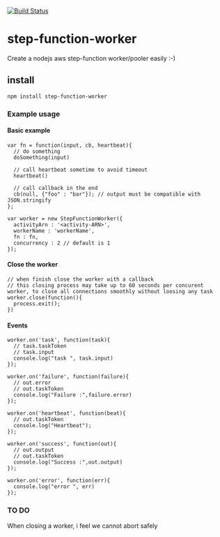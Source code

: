 [![Build Status](https://travis-ci.org/piercus/step-function-worker.svg?branch=master)](https://travis-ci.org/piercus/step-function-worker)
# step-function-worker
Create a nodejs aws step-function worker/pooler easily :-)

## install

```
npm install step-function-worker
```

### Example usage

#### Basic example

```
var fn = function(input, cb, heartbeat){
  // do something
  doSomething(input)

  // call heartbeat sometime to avoid timeout
  heartbeat()

  // call callback in the end
  cb(null, {"foo" : "bar"}); // output must be compatible with JSON.stringify
};

var worker = new StepFunctionWorker({
  activityArn : '<activity-ARN>',
  workerName : 'workerName',
  fn : fn,
  concurrency : 2 // default is 1
});
```

#### Close the worker

```
// when finish close the worker with a callback
// this closing process may take up to 60 seconds per concurent worker, to close all connections smoothly without loosing any task
worker.close(function(){
  process.exit();
})
```

#### Events


```
worker.on('task', function(task){
  // task.taskToken
  // task.input
  console.log("task ", task.input)
});

worker.on('failure', function(failure){
  // out.error
  // out.taskToken
  console.log("Failure :",failure.error)
});

worker.on('heartbeat', function(beat){
  // out.taskToken
  console.log("Heartbeat");
});

worker.on('success', function(out){
  // out.output
  // out.taskToken
  console.log("Success :",out.output)
});

worker.on('error', function(err){
  console.log("error ", err)
});
```

### TO DO

When closing a worker, i feel we cannot abort safely
